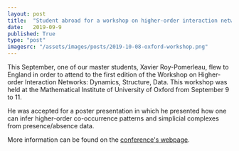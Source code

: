 ```yaml
---
layout: post
title:  "Student abroad for a workshop on higher-order interaction networks"
date:   2019-09-9
published: True
type: "post"
imagesrc: "/assets/images/posts/2019-10-08-oxford-workshop.png"
---
```


This September, one of our master students, Xavier Roy-Pomerleau, flew to England in order to attend to the first edition of the Workshop on Higher-order Interaction Networks: Dynamics, Structure, Data. This workshop was held at the Mathematical Institute of University of Oxford from September 9 to 11.

He was accepted for a poster presentation in which he presented how one can infer higher-order co-occurrence patterns and simplicial complexes from presence/absence data.

More information can be found on the <a href='https://www.maths.ox.ac.uk/groups/networks/events/higher-order-interaction-workshop'> conference's webpage</a>.
